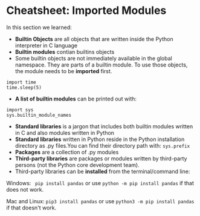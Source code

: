 # Cheatsheet: Imported Modules

In this section we learned:
* **Builtin Objects** are all objects that are written inside the Python interpreter in C language
* **Builtin modules** contian builtins objects
* Some builtin objects are not immediately available in the global namespace. They are parts of a builtin module. To use those objects, the module needs to be **imported** first.
```
import time
time.sleep(5)
```
* **A list of builtin modules** can be printed out with:
```
import sys
sys.builtin_module_names
```
* **Standard libraries** is a jargon that includes both builtin modules written in C and also modules written in Python
* **Standard libraries** written in Python reside in the Python installation directory as .py files.You can find their directory path with: ```sys.prefix```
* **Packages** are a collection of .py modules
* **Third-party libraries** are packages or modules written by third-party persons (not the Python core development team). 
* Third-party libraries can be **installed** from the terminal/command line:

Windows:
``` pip install pandas``` or use ```python -m pip install pandas``` if that does not work. 

Mac and Linux:
```pip3 install pandas``` or use ```python3 -m pip install pandas``` if that doesn't work. 
